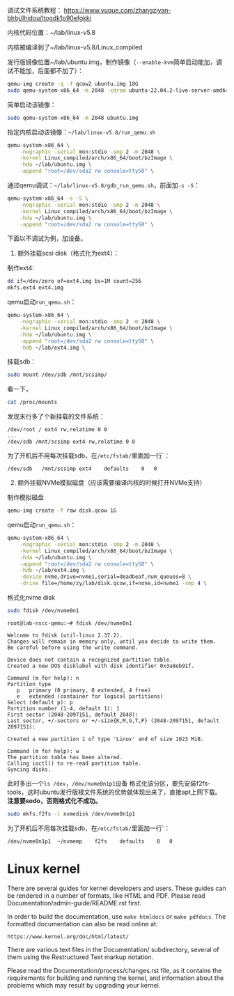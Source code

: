 <!--
 * @Author: zy nscc ubuntu22.04 1920548152@qq.com
 * @Date: 2023-06-07 02:43:13
 * @LastEditors: zy nscc ubuntu22.04 1920548152@qq.com
 * @LastEditTime: 2023-06-07 15:08:38
 * @FilePath: /linux-v5.8/README
 * @Description: 这是默认设置,请设置`customMade`, 打开koroFileHeader查看配置 进行设置: https://github.com/OBKoro1/koro1FileHeader/wiki/%E9%85%8D%E7%BD%AE
-->

调试文件系统教程：
https://www.yuque.com/zhangziyan-blrbj/lhidou/ltogdk1p90efgkki

内核代码位置：~/lab/linux-v5.8

内核被编译到了~/lab/linux-v5.8/Linux_compiled

发行版镜像位置~/lab/ubuntu.img，制作镜像（```--enable-kvm```简单启动能加，调试不能加，后面都不加了）：
```bash
qemu-img create -q -f qcow2 ubuntu.img 10G
sudo qemu-system-x86_64 -m 2048 -cdrom ubuntu-22.04.2-live-server-amd64.iso ubuntu.img
```
简单启动该镜像：
```bash
sudo qemu-system-x86_64 -m 2048 ubuntu.img
```
指定内核启动该镜像：```~/lab/linux-v5.8/run_qemu.sh```
```bash
qemu-system-x86_64 \
	-nographic -serial mon:stdio -smp 2 -m 2048 \
	-kernel Linux_compiled/arch/x86_64/boot/bzImage \
	-hda ~/lab/ubuntu.img \
	-append "root=/dev/sda2 rw console=ttyS0" \
```

通过qemu调试：```~/lab/linux-v5.8/gdb_run_qemu.sh```，前面加```-s -S```：
```bash
qemu-system-x86_64 -s -S \
	-nographic -serial mon:stdio -smp 2 -m 2048 \
	-kernel Linux_compiled/arch/x86_64/boot/bzImage \
	-hda ~/lab/ubuntu.img \
	-append "root=/dev/sda2 rw console=ttyS0" \
```

下面以不调试为例，加设备。

1. 额外挂载scsi disk（格式化为ext4）：

制作ext4:
```bash
dd if=/dev/zero of=ext4.img bs=1M count=256
mkfs.ext4 ext4.img
```
qemu启动```run_qemu.sh```：
```bash
qemu-system-x86_64 \
	-nographic -serial mon:stdio -smp 2 -m 2048 \
	-kernel Linux_compiled/arch/x86_64/boot/bzImage \
	-hda ~/lab/ubuntu.img \
	-append "root=/dev/sda2 rw console=ttyS0" \
    -hdb ~/lab/ext4.img \
```
挂载sdb：
```bash
sudo mount /dev/sdb /mnt/scsimp/
```
看一下，
```bash
cat /proc/mounts
```
发现末行多了个新挂载的文件系统：
```plain
/dev/root / ext4 rw,relatime 0 0
...
/dev/sdb /mnt/scsimp ext4 rw,relatime 0 0
```
为了开机后不用每次挂载sdb，在```/etc/fstab/```里面加一行`：
```
/dev/sdb   /mnt/scsimp ext4    defaults    0   0
```
2. 额外挂载NVMe模拟磁盘（应该需要编译内核的时候打开NVMe支持）

制作模拟磁盘
```bash
qemu-img create -f raw disk.qcow 1G
```
qemu启动```run_qemu.sh```：
```bash
qemu-system-x86_64 \
	-nographic -serial mon:stdio -smp 2 -m 2048 \
	-kernel Linux_compiled/arch/x86_64/boot/bzImage \
	-hda ~/lab/ubuntu.img \
	-append "root=/dev/sda2 rw console=ttyS0" \
    -hdb ~/lab/ext4.img \
    -device nvme,drive=nvme1,serial=deadbeaf,num_queues=8 \
    -drive file=/home/zy/lab/disk.qcow,if=none,id=nvme1 -smp 4 \
```

格式化nvme disk
```bash
sudo fdisk /dev/nvme0n1
```
```plain
root@lab-nscc-qemu:~# fdisk /dev/nvme0n1

Welcome to fdisk (util-linux 2.37.2).
Changes will remain in memory only, until you decide to write them.
Be careful before using the write command.

Device does not contain a recognized partition table.
Created a new DOS disklabel with disk identifier 0x3a8eb91f.

Command (m for help): n
Partition type
   p   primary (0 primary, 0 extended, 4 free)
   e   extended (container for logical partitions)
Select (default p): p
Partition number (1-4, default 1): 1
First sector (2048-2097151, default 2048): 
Last sector, +/-sectors or +/-size{K,M,G,T,P} (2048-2097151, default 2097151): 

Created a new partition 1 of type 'Linux' and of size 1023 MiB.

Command (m for help): w
The partition table has been altered.
Calling ioctl() to re-read partition table.
Syncing disks.
```
此时多出一个```ls /dev```，```/dev/nvme0n1p1```设备
格式化该分区，要先安装f2fs-tools，这时ubuntu发行版根文件系统的优势就体现出来了，直接apt上网下载。**注意要sodo，否则格式化不成功。**
```bash
sudo mkfs.f2fs -l nvmedisk /dev/nvme0n1p1
```
为了开机后不用每次挂载sdb，在```/etc/fstab/```里面加一行`：
```
/dev/nvme0n1p1	~/nvmemp	f2fs	defaults	0	0
```

Linux kernel
============

There are several guides for kernel developers and users. These guides can
be rendered in a number of formats, like HTML and PDF. Please read
Documentation/admin-guide/README.rst first.

In order to build the documentation, use ``make htmldocs`` or
``make pdfdocs``.  The formatted documentation can also be read online at:

    https://www.kernel.org/doc/html/latest/

There are various text files in the Documentation/ subdirectory,
several of them using the Restructured Text markup notation.

Please read the Documentation/process/changes.rst file, as it contains the
requirements for building and running the kernel, and information about
the problems which may result by upgrading your kernel.
